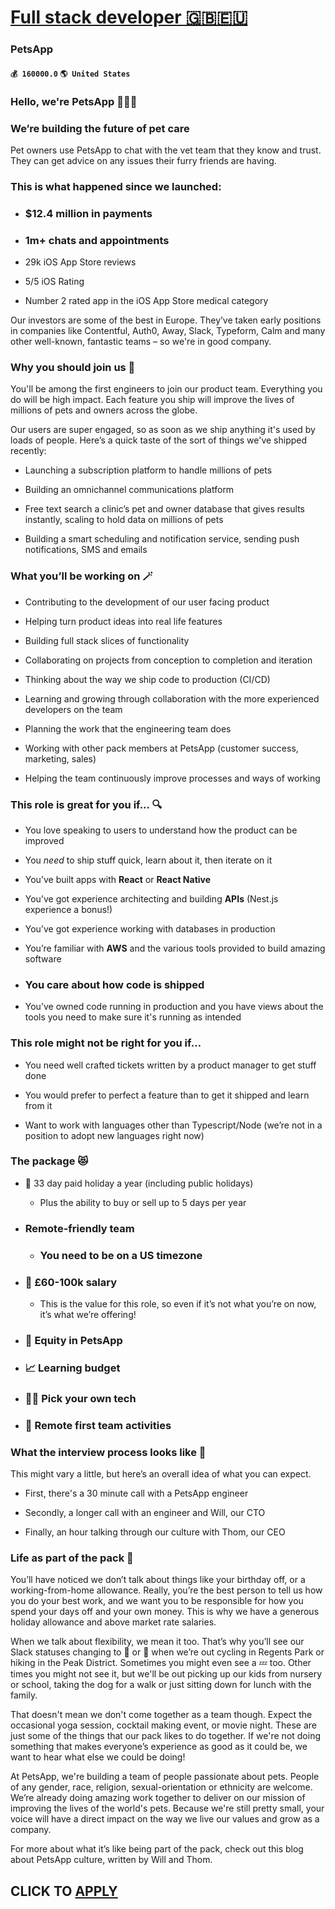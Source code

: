 # [Full stack developer 🇬🇧🇪🇺](https://www.remotewlb.com/apply/full-stack-developer-72731)  
### PetsApp  
#### `💰 160000.0` `🌎 United States`  

### **Hello, we're PetsApp 👋🐱🐶**

###  **We’re building the future of pet care**

Pet owners use PetsApp to chat with the vet team that they know and trust. They can get advice on any issues their furry friends are having.

### This is what happened since we launched:

  * ### $12.4 million in payments

  * ### 1m+ chats and appointments

  * 29k iOS App Store reviews

  * 5/5 iOS Rating

  * Number 2 rated app in the iOS App Store medical category

Our investors are some of the best in Europe. They’ve taken early positions in companies like Contentful, Auth0, Away, Slack, Typeform, Calm and many other well-known, fantastic teams – so we're in good company.

###  **Why you should join us 🤩**

You'll be among the first engineers to join our product team. Everything you do will be high impact. Each feature you ship will improve the lives of millions of pets and owners across the globe.

Our users are super engaged, so as soon as we ship anything it's used by loads of people. Here’s a quick taste of the sort of things we've shipped recently:

  * Launching a subscription platform to handle millions of pets

  * Building an omnichannel communications platform

  * Free text search a clinic’s pet and owner database that gives results instantly, scaling to hold data on millions of pets

  * Building a smart scheduling and notification service, sending push notifications, SMS and emails

###  **What you’ll be working on 🪄**

  * Contributing to the development of our user facing product

  * Helping turn product ideas into real life features

  * Building full stack slices of functionality

  * Collaborating on projects from conception to completion and iteration

  * Thinking about the way we ship code to production (CI/CD)

  * Learning and growing through collaboration with the more experienced developers on the team

  * Planning the work that the engineering team does

  * Working with other pack members at PetsApp (customer success, marketing, sales)

  * Helping the team continuously improve processes and ways of working

###  **This role is great for you if... 🔍**

  * You love speaking to users to understand how the product can be improved

  * You _need_ to ship stuff quick, learn about it, then iterate on it

  * You’ve built apps with **React** or **React Native**

  * You’ve got experience architecting and building **APIs** (Nest.js experience a bonus!)

  * You’ve got experience working with databases in production

  * You’re familiar with **AWS** and the various tools provided to build amazing software

  * ### You care about how code is shipped

  * You’ve owned code running in production and you have views about the tools you need to make sure it's running as intended

### This role might not be right for you if…

  * You need well crafted tickets written by a product manager to get stuff done

  * You would prefer to perfect a feature than to get it shipped and learn from it

  * Want to work with languages other than Typescript/Node (we’re not in a position to adopt new languages right now)

###  **The package 😻**

  * 🌴 33 day paid holiday a year (including public holidays)

    * Plus the ability to buy or sell up to 5 days per year

  * ### Remote-friendly team

    * ### You need to be on a US timezone

  * ### 💸 £60-100k salary

    * This is the value for this role, so even if it’s not what you’re on now, it’s what we’re offering!

  * ### 📜 Equity in PetsApp

  * ### 📈 Learning budget

  * ### 👩‍💻 Pick your own tech

  * ### 🥳 Remote first team activities

###  **What the interview process looks like 👋**

This might vary a little, but here’s an overall idea of what you can expect.

  * First, there's a 30 minute call with a PetsApp engineer

  * Secondly, a longer call with an engineer and Will, our CTO

  * Finally, an hour talking through our culture with Thom, our CEO

###  **Life as part of the pack 🎉**

You’ll have noticed we don’t talk about things like your birthday off, or a working-from-home allowance. Really, you’re the best person to tell us how you do your best work, and we want you to be responsible for how you spend your days off and your own money. This is why we have a generous holiday allowance and above market rate salaries.

When we talk about flexibility, we mean it too. That’s why you’ll see our Slack statuses changing to 🚴 or 🚶 when we’re out cycling in Regents Park or hiking in the Peak District. Sometimes you might even see a 💤 too. Other times you might not see it, but we'll be out picking up our kids from nursery or school, taking the dog for a walk or just sitting down for lunch with the family.

That doesn't mean we don't come together as a team though. Expect the occasional yoga session, cocktail making event, or movie night. These are just some of the things that our pack likes to do together. If we're not doing something that makes everyone’s experience as good as it could be, we want to hear what else we could be doing!

At PetsApp, we're building a team of people passionate about pets. People of any gender, race, religion, sexual-orientation or ethnicity are welcome. We’re already doing amazing work together to deliver on our mission of improving the lives of the world's pets. Because we're still pretty small, your voice will have a direct impact on the way we live our values and grow as a company.

For more about what it’s like being part of the pack, check out this blog about PetsApp culture, written by Will and Thom.

  
## CLICK TO [APPLY](https://www.remotewlb.com/apply/full-stack-developer-72731)

